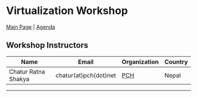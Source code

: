 # **Virtualization Workshop** #

[Main Page](index) | [Agenda](agenda)

## **Workshop Instructors** ##

Name                | Email                   | Organization   | Country
--------------------|-------------------------|----------------|--------
Chatur Ratna Shakya | chatur(at)pch(dot)net       | [PCH][1]       | Nepal

[1]: https://www.pch.net

---
